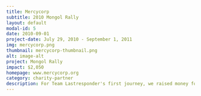 ```yaml
---
title: Mercycorp
subtitle: 2010 Mongol Rally
layout: default
modal-id: 5
date: 2010-09-01
project-date: July 29, 2010 - September 1, 2011
img: mercycorp.png
thumbnail: mercycorp-thumbnail.png
alt: image-alt
project: Mongol Rally
impact: $2,050 
homepage: www.mercycorp.org
category: charity-partner
description: For Team Lastresponder's first journey, we raised money for Mercycorp. Mercycorp has been operating in Mongolia for many years and when the team crossed the finish line on Sept 1, 2010, Mercycorp was there to greet the team.
---
```

